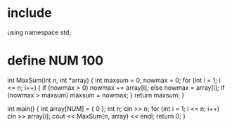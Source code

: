# include<iostream>
using namespace std;

# define NUM 100

int MaxSum(int n, int *array)
{
	int maxsum = 0, nowmax = 0;
	for (int i = 1; i <= n; i++)
	{
		if (nowmax > 0) nowmax += array[i];
		else nowmax = array[i];
		if (nowmax > maxsum) maxsum = nowmax;
	}
	return maxsum;
}

int main()
{
	int array[NUM] = { 0 };
	int n;
	cin >> n;
	for (int i = 1; i <= n; i++)
		cin >> array[i];
	cout << MaxSum(n, array) << endl;
	return 0;
}
